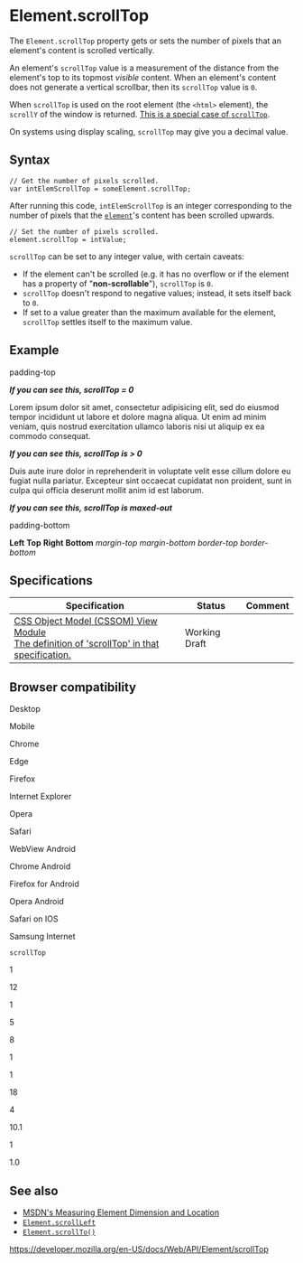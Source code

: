 # Element.scrollTop

The `Element.scrollTop` property gets or sets the number of pixels that an element's content is scrolled vertically.

An element's `scrollTop` value is a measurement of the distance from the element's top to its topmost _visible_ content. When an element's content does not generate a vertical scrollbar, then its `scrollTop` value is `0`.

When `scrollTop` is used on the root element (the `<html>` element), the `scrollY` of the window is returned. [This is a special case of `scrollTop`](https://www.w3.org/TR/2016/WD-cssom-view-1-20160317/#dom-element-scrolltop).

On systems using display scaling, `scrollTop` may give you a decimal value.

## Syntax

    // Get the number of pixels scrolled.
    var intElemScrollTop = someElement.scrollTop;

After running this code, `intElemScrollTop` is an integer corresponding to the number of pixels that the [`element`](../element)'s content has been scrolled upwards.

    // Set the number of pixels scrolled.
    element.scrollTop = intValue;

`scrollTop` can be set to any integer value, with certain caveats:

- If the element can't be scrolled (e.g. it has no overflow or if the element has a property of "**non-scrollable**"), `scrollTop` is `0`.
- `scrollTop` doesn't respond to negative values; instead, it sets itself back to `0`.
- If set to a value greater than the maximum available for the element, `scrollTop` settles itself to the maximum value.

## Example

padding-top

**_If you can see this, scrollTop = 0_**

Lorem ipsum dolor sit amet, consectetur adipisicing elit, sed do eiusmod tempor incididunt ut labore et dolore magna aliqua. Ut enim ad minim veniam, quis nostrud exercitation ullamco laboris nisi ut aliquip ex ea commodo consequat.

**_If you can see this, scrollTop is &gt; 0_**

Duis aute irure dolor in reprehenderit in voluptate velit esse cillum dolore eu fugiat nulla pariatur. Excepteur sint occaecat cupidatat non proident, sunt in culpa qui officia deserunt mollit anim id est laborum.

**_If you can see this, scrollTop is maxed-out_**

padding-bottom

**Left** **Top** **Right** **Bottom** _margin-top_ _margin-bottom_ _border-top_ _border-bottom_

## Specifications

<table><thead><tr class="header"><th>Specification</th><th>Status</th><th>Comment</th></tr></thead><tbody><tr class="odd"><td><a href="https://drafts.csswg.org/cssom-view/#dom-element-scrolltop">CSS Object Model (CSSOM) View Module<br />
<span class="small">The definition of 'scrollTop' in that specification.</span></a></td><td><span class="spec-wd">Working Draft</span></td><td></td></tr></tbody></table>

## Browser compatibility

Desktop

Mobile

Chrome

Edge

Firefox

Internet Explorer

Opera

Safari

WebView Android

Chrome Android

Firefox for Android

Opera Android

Safari on IOS

Samsung Internet

`scrollTop`

1

12

1

5

8

1

1

18

4

10.1

1

1.0

## See also

- [MSDN's Measuring Element Dimension and Location](<https://msdn.microsoft.com/en-us/library/hh781509(v=vs.85).aspx>)
- [`Element.scrollLeft`](scrollleft)
- [`Element.scrollTo()`](scrollto)

<a href="https://developer.mozilla.org/en-US/docs/Web/API/Element/scrollTop" class="_attribution-link">https://developer.mozilla.org/en-US/docs/Web/API/Element/scrollTop</a>
